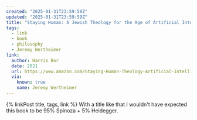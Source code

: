 ```yaml
---
created: "2025-01-31T23:59:59Z"
updated: "2025-01-31T23:59:59Z"
title: "Staying Human: A Jewish Theology for the Age of Artificial Intelligence"
tags:
  - link
  - book
  - philosophy
  - Jeremy Wertheimer
link:
  author: Harris Bor
  date: 2021
  url: https://www.amazon.com/Staying-Human-Theology-Artificial-Intelligence-ebook/dp/B09PFC4RQ2
  via:
    known: true
    name: Jeremy Wertheimer
---
```


{% linkPost title, tags, link %} With a title like that I wouldn't have expected this book to be 95% Spinoza + 5% Heidegger.
